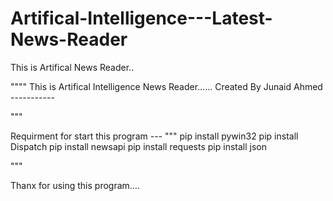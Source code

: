 # Artifical-Intelligence---Latest-News-Reader
This is Artifical News Reader..

""""
    This is Artifical Intelligence News Reader......
           Created By Junaid Ahmed -----------

"""

Requirment for start this program ---
"""
pip install pywin32
pip install Dispatch
pip install newsapi
pip install requests
pip install json

"""


Thanx for using this program….

